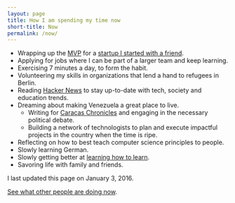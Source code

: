 ```yaml
---
layout: page
title: How I am spending my time now
short-title: Now
permalink: /now/
---
```


* Wrapping up the [MVP](https://en.wikipedia.org/wiki/Minimum_viable_product) for a [startup I started with a friend](http://www.magia.se/comewith-landing/).
* Applying for jobs where I can be part of a larger team and keep learning.
* Exercising 7 minutes a day, to form the habit.
* Volunteering my skills in organizations that lend a hand to refugees in Berlin.
* Reading [Hacker News](http://www.twitter.com/newsycombinator) to stay up-to-date with tech, society and education trends.
* Dreaming about making Venezuela a great place to live.
  * Writing for [Caracas Chronicles](http://www.caracaschronicles.com) and engaging in the necessary political debate.
  * Building a network of technologists to plan and execute impactful projects in the country when the time is ripe.
* Reflecting on how to best teach computer science principles to people.
* Slowly learning German.
* Slowly getting better at [learning how to learn](https://www.coursera.org/learn/learning-how-to-learn).
* Savoring life with family and friends.

I last updated this page on January 3, 2016.

[See what other people are doing now](http://www.nownownow.com).
